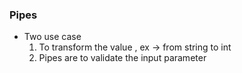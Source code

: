### Pipes

* Two use case
  1. To transform the value , ex -> from string to int
  2. Pipes are to validate the input parameter

